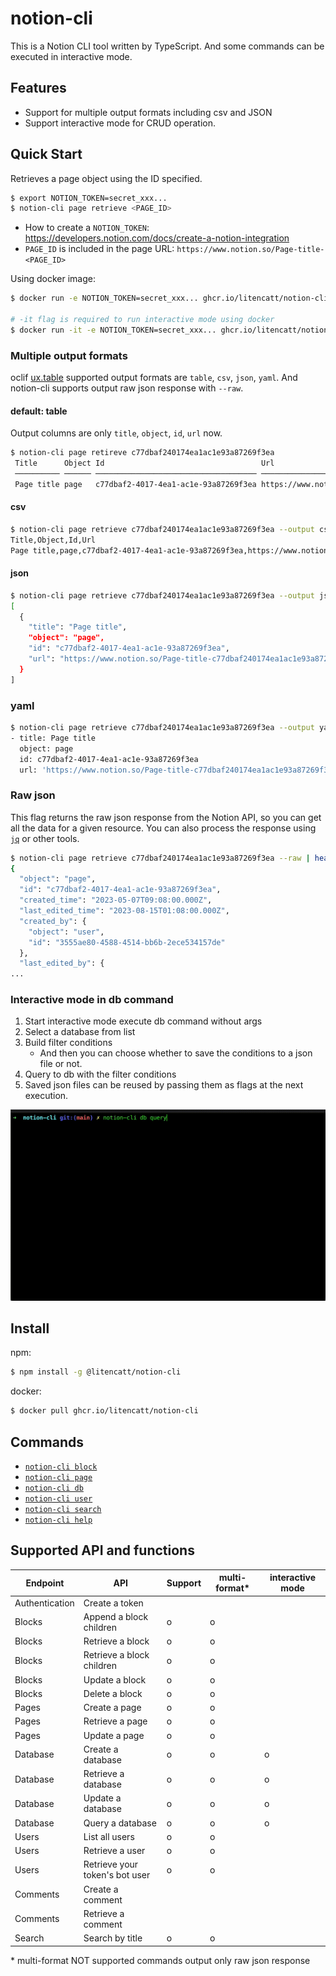 # notion-cli

This is a Notion CLI tool written by TypeScript. And some commands can be executed in interactive mode.

## Features

* Support for multiple output formats including csv and JSON
* Support interactive mode for CRUD operation.


## Quick Start

Retrieves a page object using the ID specified.<br>

```sh
$ export NOTION_TOKEN=secret_xxx...
$ notion-cli page retrieve <PAGE_ID>
```

* How to create a `NOTION_TOKEN`: https://developers.notion.com/docs/create-a-notion-integration
* `PAGE_ID` is included in the page URL: `https://www.notion.so/Page-title-<PAGE_ID>`


Using docker image:

```sh
$ docker run -e NOTION_TOKEN=secret_xxx... ghcr.io/litencatt/notion-cli page retrieve <PAGE_ID>

# -it flag is required to run interactive mode using docker
$ docker run -it -e NOTION_TOKEN=secret_xxx... ghcr.io/litencatt/notion-cli db retrieve
```

### Multiple output formats

oclif [ux.table](https://oclif.io/docs/table) supported output formats are `table`, `csv`, `json`, `yaml`. And notion-cli supports output raw json response with `--raw`.

#### default: table

Output columns are only `title`, `object`, `id`, `url` now.
```sh
$ notion-cli page retireve c77dbaf240174ea1ac1e93a87269f3ea
 Title      Object Id                                   Url
 ────────── ────── ──────────────────────────────────── ─────────────────────────────────────────────────────────────────
 Page title page   c77dbaf2-4017-4ea1-ac1e-93a87269f3ea https://www.notion.so/Page-title-c77dbaf240174ea1ac1e93a87269f3ea
```

#### csv

```sh
$ notion-cli page retrieve c77dbaf240174ea1ac1e93a87269f3ea --output csv
Title,Object,Id,Url
Page title,page,c77dbaf2-4017-4ea1-ac1e-93a87269f3ea,https://www.notion.so/Page-title-c77dbaf240174ea1ac1e93a87269f3ea
```

#### json

```sh
$ notion-cli page retrieve c77dbaf240174ea1ac1e93a87269f3ea --output json
[
  {
    "title": "Page title",
    "object": "page",
    "id": "c77dbaf2-4017-4ea1-ac1e-93a87269f3ea",
    "url": "https://www.notion.so/Page-title-c77dbaf240174ea1ac1e93a87269f3ea"
  }
]
```

### yaml

```sh
$ notion-cli page retrieve c77dbaf240174ea1ac1e93a87269f3ea --output yaml
- title: Page title
  object: page
  id: c77dbaf2-4017-4ea1-ac1e-93a87269f3ea
  url: 'https://www.notion.so/Page-title-c77dbaf240174ea1ac1e93a87269f3ea'
```

### Raw json

This flag returns the raw json response from the Notion API, so you can get all the data for a given resource. You can also process the response using [`jq`](https://jqlang.github.io/jq/) or other tools.

```sh
$ notion-cli page retrieve c77dbaf240174ea1ac1e93a87269f3ea --raw | head
{
  "object": "page",
  "id": "c77dbaf2-4017-4ea1-ac1e-93a87269f3ea",
  "created_time": "2023-05-07T09:08:00.000Z",
  "last_edited_time": "2023-08-15T01:08:00.000Z",
  "created_by": {
    "object": "user",
    "id": "3555ae80-4588-4514-bb6b-2ece534157de"
  },
  "last_edited_by": {
...
```

### Interactive mode in db command

1. Start interactive mode execute db command without args
1. Select a database from list
1. Build filter conditions
    * And then you can choose whether to save the conditions to a json file or not.
1. Query to db with the filter conditions
1. Saved json files can be reused by passing them as flags at the next execution.

![interactive-mode](./docs/images/interactive.gif)

## Install

npm:

```sh
$ npm install -g @litencatt/notion-cli
```

docker:

```sh
$ docker pull ghcr.io/litencatt/notion-cli
```

## Commands

* [`notion-cli block`](docs/block.md)
* [`notion-cli page`](docs/page.md)
* [`notion-cli db`](docs/db.md)
* [`notion-cli user`](docs/user.md)
* [`notion-cli search`](docs/search.md)
* [`notion-cli help`](docs/help.md)

## Supported API and functions

Endpoint | API | Support | multi-format* | interactive mode
-- | -- | -- | -- | --
Authentication | Create a token |   |   |  
Blocks | Append  a block children | o | o |  
Blocks | Retrieve  a block | o | o |  
Blocks | Retrieve a block children | o | o |  
Blocks | Update a block | o | o |  
Blocks | Delete a block | o | o |  
Pages | Create a page | o | o |  
Pages | Retrieve a page | o | o |  
Pages | Update a page | o | o |  
Database | Create a database | o | o | o
Database | Retrieve a database | o | o | o
Database | Update a database | o | o | o
Database | Query a database | o | o | o
Users | List all users | o | o |  
Users | Retrieve a user | o | o |  
Users | Retrieve your token's bot user | o | o |  
Comments | Create a comment |   |   |  
Comments | Retrieve a comment |   |   |  
Search | Search by title | o | o |

\* multi-format NOT supported commands output only raw json response
